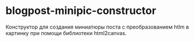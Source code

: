 # blogpost-minipic-constructor

Конструктор для создания миниатюры поста с преобразованием htlm в картинку при помощи библиотеки html2canvas.
